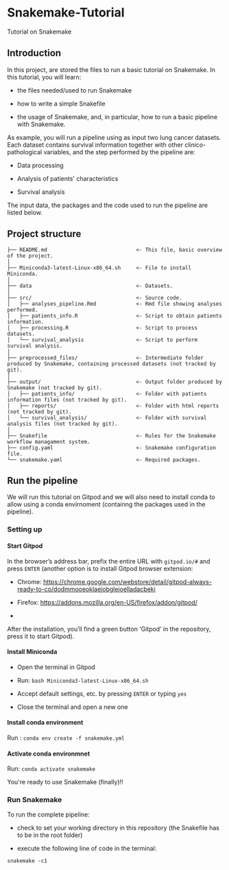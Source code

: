 # Snakemake-Tutorial

Tutorial on Snakemake

## Introduction

In this project, are stored the files to run a basic tutorial on Snakemake.
In this tutorial, you will learn:

- the files needed/used to run Snakemake

- how to write a simple Snakefile

- the usage of Snakemake, and, in particular, how to run a basic pipeline with Snakemake.

As example, you will run a pipeline using as input two lung cancer datasets. Each dataset contains survival information together with other clinico-pathological variables, and the step performed by the pipeline are:

- Data processing

- Analysis of patients' characteristics

- Survival analysis

The input data, the packages and the code used to run the pipeline are listed below.

## Project structure

```
├── README.md                             <- This file, basic overview of the project.
│
├── Miniconda3-latest-Linux-x86_64.sh     <- File to install Miniconda.
│
├── data                                  <- Datasets.
│
├── src/                                  <- Source code.
│   ├── analyses_pipeline.Rmd             <- Rmd file showing analyses performed.
│   ├── patients_info.R                   <- Script to obtain patients information.
│   ├── processing.R                      <- Script to process datasets.
│   └── survival_analysis                 <- Script to perform survival analysis.
│
├── preprocessed_files/                   <- Intermediate folder produced by Snakemake, containing processed datasets (not tracked by git).
│
├── output/                               <- Output folder produced by Snakemake (not tracked by git).
│   ├── patients_info/                    <- Folder with patients information files (not tracked by git).
│   ├── reports/                          <- Folder with html reports (not tracked by git).
│   └── survival_analysis/                <- Folder with survival analysis files (not tracked by git).
│
├── Snakefile                             <- Rules for the Snakemake workflow managament system.
├── config.yaml                           <- Snakemake configuration file.
└── snakemake.yaml                        <- Required packages.

```

## Run the pipeline

We will run this tutorial on Gitpod and we will also need to install conda to allow using a conda envirnoment (containng the packages used in the pipeline).

### Setting up

#### Start Gitpod

In the browser’s address bar, prefix the entire URL with `gitpod.io/#` and press `ENTER` (another option is to install Gitpod browser extension:

- Chrome: https://chrome.google.com/webstore/detail/gitpod-always-ready-to-co/dodmmooeoklaejobgleioelladacbeki

- Firefox: https://addons.mozilla.org/en-US/firefox/addon/gitpod/
-
After the installation, you’ll find a green button ‘Gitpod’ in the repository, press it to start Gitpod).

#### Install Miniconda

- Open the terminal in Gitpod

- Run: `bash Miniconda3-latest-Linux-x86_64.sh`

- Accept default settings, etc. by pressing `ENTER` or typing `yes`

- Close the terminal and open a new one

#### Install conda environment

Run : `conda env create -f snakemake.yml`

#### Activate conda environmnet

Run: `conda activate snakemake`

You're ready to use Snakemake (finally)!!

### Run Snakemake

To run the complete pipeline:

- check to set your working directory in this repository (the Snakefile has to be in the root folder)

- execute the following line of code in the terminal:

```
snakemake -c1
```

